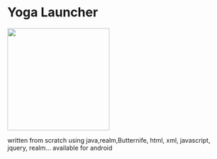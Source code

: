 # Yoga Launcher

<img src="/launcher.jpeg" width="230">

written from scratch using java,realm,Butternife, html, xml, javascript, jquery, realm...
available for android
